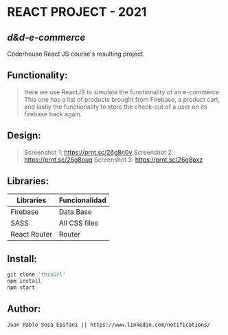 # REACT PROJECT - 2021
## _d&d-e-commerce_

Coderhouse React JS course's resulting project.

## Functionality:

> Here we use ReactJS to simulate the functionality of an e-commerce.
> This one has a list of products brought from Firebase,
> a product cart, and lastly the functionality to
> store the check-out of a user on its firebase back again.

## Design: 

> Screenshot 1: https://prnt.sc/26g8n0v
> Screenshot 2: https://prnt.sc/26g8oug
> Screenshot 3: https://prnt.sc/26g8pxz

## Libraries: 

| Libraries | Funcionalidad |
| ------ | ------ |
| Firebase | Data Base |
| SASS | All CSS files |
| React Router | Router |

## Install: 

```sh
git clone 'thisUrl'
npm install
npm start
```

## Author: 
```sh
Juan Pablo Sosa Epifani || https://www.linkedin.com/notifications/
```
